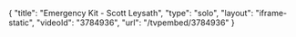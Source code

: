 {
    "title": "Emergency Kit - Scott Leysath",
    "type": "solo",
    "layout": "iframe-static",
    "videoId": "3784936",
    "url": "\/tvpembed\/3784936"
}